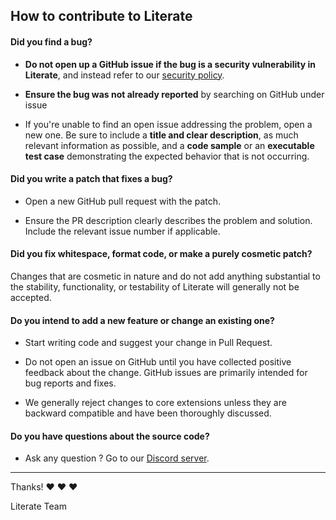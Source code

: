 ## How to contribute to Literate

#### **Did you find a bug?**

* **Do not open up a GitHub issue if the bug is a security vulnerability in Literate**, and instead refer to our [security policy](https://github.com/github/.github/blob/main/SECURITY.md).

* **Ensure the bug was not already reported** by searching on GitHub under issue

* If you're unable to find an open issue addressing the problem, open a new one. Be sure to include a **title and clear description**, as much relevant information as possible, and a **code sample** or an **executable test case** demonstrating the expected behavior that is not occurring.

#### **Did you write a patch that fixes a bug?**

* Open a new GitHub pull request with the patch.

* Ensure the PR description clearly describes the problem and solution. Include the relevant issue number if applicable.

#### **Did you fix whitespace, format code, or make a purely cosmetic patch?**

Changes that are cosmetic in nature and do not add anything substantial to the stability, functionality, or testability of Literate will generally not be accepted.

#### **Do you intend to add a new feature or change an existing one?**

* Start writing code and suggest your change in Pull Request.

* Do not open an issue on GitHub until you have collected positive feedback about the change. GitHub issues are primarily intended for bug reports and fixes.

* We generally reject changes to core extensions unless they are backward compatible and have been thoroughly discussed.

#### **Do you have questions about the source code?**

* Ask any question ? Go to our [Discord server](https://discord.gg/sS26sGVt77).

-------

Thanks! :heart: :heart: :heart:

Literate Team
